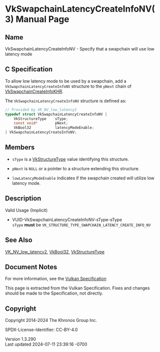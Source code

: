 # VkSwapchainLatencyCreateInfoNV(3) Manual Page

## Name

VkSwapchainLatencyCreateInfoNV - Specify that a swapchain will use low
latency mode



## <a href="#_c_specification" class="anchor"></a>C Specification

To allow low latency mode to be used by a swapchain, add a
`VkSwapchainLatencyCreateInfoNV` structure to the `pNext` chain of
[VkSwapchainCreateInfoKHR](https://registry.khronos.org/vulkan/specs/1.3-extensions/man/html/VkSwapchainCreateInfoKHR.html).

The `VkSwapchainLatencyCreateInfoNV` structure is defined as:

``` c
// Provided by VK_NV_low_latency2
typedef struct VkSwapchainLatencyCreateInfoNV {
    VkStructureType    sType;
    const void*        pNext;
    VkBool32           latencyModeEnable;
} VkSwapchainLatencyCreateInfoNV;
```

## <a href="#_members" class="anchor"></a>Members

- `sType` is a [VkStructureType](https://registry.khronos.org/vulkan/specs/1.3-extensions/man/html/VkStructureType.html) value identifying
  this structure.

- `pNext` is `NULL` or a pointer to a structure extending this
  structure.

- `lowLatencyModeEnable` indicates if the swapchain created will utilize
  low latency mode.

## <a href="#_description" class="anchor"></a>Description

Valid Usage (Implicit)

- <a href="#VUID-VkSwapchainLatencyCreateInfoNV-sType-sType"
  id="VUID-VkSwapchainLatencyCreateInfoNV-sType-sType"></a>
  VUID-VkSwapchainLatencyCreateInfoNV-sType-sType  
  `sType` **must** be
  `VK_STRUCTURE_TYPE_SWAPCHAIN_LATENCY_CREATE_INFO_NV`

## <a href="#_see_also" class="anchor"></a>See Also

[VK_NV_low_latency2](https://registry.khronos.org/vulkan/specs/1.3-extensions/man/html/VK_NV_low_latency2.html),
[VkBool32](https://registry.khronos.org/vulkan/specs/1.3-extensions/man/html/VkBool32.html), [VkStructureType](https://registry.khronos.org/vulkan/specs/1.3-extensions/man/html/VkStructureType.html)

## <a href="#_document_notes" class="anchor"></a>Document Notes

For more information, see the <a
href="https://registry.khronos.org/vulkan/specs/1.3-extensions/html/vkspec.html#VkSwapchainLatencyCreateInfoNV"
target="_blank" rel="noopener">Vulkan Specification</a>

This page is extracted from the Vulkan Specification. Fixes and changes
should be made to the Specification, not directly.

## <a href="#_copyright" class="anchor"></a>Copyright

Copyright 2014-2024 The Khronos Group Inc.

SPDX-License-Identifier: CC-BY-4.0

Version 1.3.290  
Last updated 2024-07-11 23:39:16 -0700
